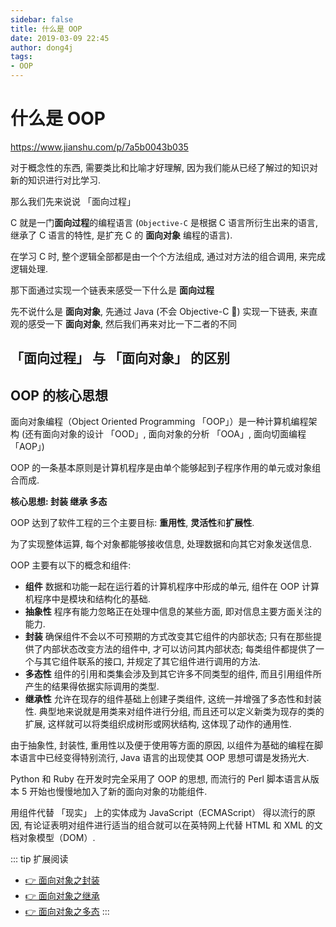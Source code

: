 ```yaml
---
sidebar: false
title: 什么是 OOP
date: 2019-03-09 22:45
author: dong4j
tags:
- OOP
---
```


# 什么是 OOP

https://www.jianshu.com/p/7a5b0043b035

对于概念性的东西, 需要类比和比喻才好理解, 因为我们能从已经了解过的知识对新的知识进行对比学习.

那么我们先来说说 「面向过程」

C 就是一门**面向过程**的编程语言 (`Objective-C` 是根据 C 语言所衍生出来的语言, 继承了 C 语言的特性, 是扩充 C 的 **面向对象** 编程的语言).

在学习 C 时, 整个逻辑全部都是由一个个方法组成, 通过对方法的组合调用, 来完成逻辑处理.

<!-- 
C 语言中的链表实现
对比
Java 中的链表实现
-->

那下面通过实现一个链表来感受一下什么是 **面向过程**

<!-- C 实现链表 -->

先不说什么是 **面向对象**, 先通过 Java (不会 Objective-C 🤣) 实现一下链表, 来直观的感受一下 **面向对象**, 然后我们再来对比一下二者的不同

<!-- Java 实现链表 -->

## 「面向过程」 与 「面向对象」 的区别

## OOP 的核心思想 

面向对象编程（Object Oriented Programming 「OOP」）是一种计算机编程架构 (还有面向对象的设计 「OOD」, 面向对象的分析 「OOA」, 面向切面编程 「AOP」)

OOP 的一条基本原则是计算机程序是由单个能够起到子程序作用的单元或对象组合而成. 

**核心思想: 封装 继承 多态**

OOP 达到了软件工程的三个主要目标: **重用性**, **灵活性**和**扩展性**. 

为了实现整体运算, 每个对象都能够接收信息, 处理数据和向其它对象发送信息. 

OOP 主要有以下的概念和组件: 

- **组件** 
    数据和功能一起在运行着的计算机程序中形成的单元, 组件在 OOP 计算机程序中是模块和结构化的基础. 
- **抽象性**
    程序有能力忽略正在处理中信息的某些方面, 即对信息主要方面关注的能力. 
- **封装**
    确保组件不会以不可预期的方式改变其它组件的内部状态;
    只有在那些提供了内部状态改变方法的组件中, 才可以访问其内部状态;
    每类组件都提供了一个与其它组件联系的接口, 并规定了其它组件进行调用的方法. 
- **多态性**
    组件的引用和类集会涉及到其它许多不同类型的组件, 而且引用组件所产生的结果得依据实际调用的类型. 
- **继承性**
    允许在现存的组件基础上创建子类组件, 这统一并增强了多态性和封装性. 
    典型地来说就是用类来对组件进行分组, 而且还可以定义新类为现存的类的扩展, 这样就可以将类组织成树形或网状结构, 这体现了动作的通用性. 

由于抽象性, 封装性, 重用性以及便于使用等方面的原因, 以组件为基础的编程在脚本语言中已经变得特别流行, Java 语言的出现使其 OOP 思想可谓是发扬光大. 

Python 和 Ruby 在开发时完全采用了 OOP 的思想, 而流行的 Perl 脚本语言从版本 5 开始也慢慢地加入了新的面向对象的功能组件. 

用组件代替 「现实」 上的实体成为 JavaScript（ECMAScript） 得以流行的原因, 有论证表明对组件进行适当的组合就可以在英特网上代替 HTML 和 XML 的文档对象模型（DOM）. 

::: tip 扩展阅读
- [👉 面向对象之封装](./oop_encapsulation.md)
- [👉 面向对象之继承](./oop_inheritance.md)
- [👉 面向对象之多态](./oop_polymorphism.md)
:::
